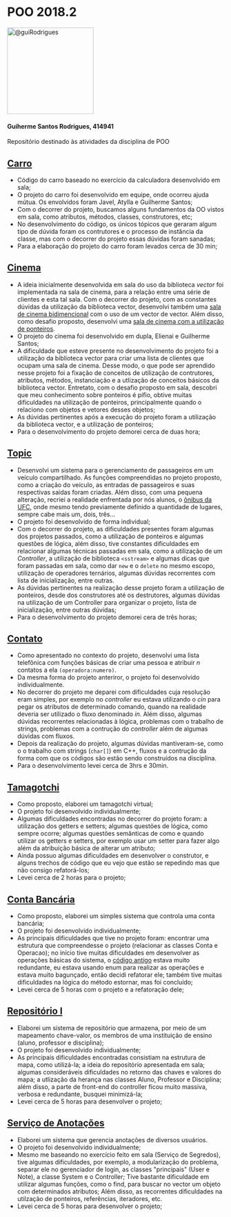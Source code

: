 # POO 2018.2

<img class="avatar rounded-2" src="https://scontent.fjdo1-1.fna.fbcdn.net/v/t1.0-9/40769452_1945023295798518_8410362610649661440_n.jpg?_nc_cat=0&oh=ecb07ecf4be93ba53487ed40e95d7ef5&oe=5C29D8E4" width="200" height="200" alt="@guiRodrigues">

#### Guiherme Santos Rodrigues, 414941
Repositório destinado às atividades da disciplina de POO


## [Carro](https://github.com/guiRodrigues/poo-2018.2/tree/master/Carro)
- Código do carro baseado no exercício da calculadora desenvolvido em sala;
- O projeto do carro foi desenvolvido em equipe, onde ocorreu ajuda mútua. Os envolvidos foram Javel, Atylla e Guilherme Santos;
- Com o decorrer do projeto, buscamos alguns fundamentos da OO vistos em sala, como atributos, métodos, classes, construtores, etc;
- No desenvolvimento do código, os únicos tópicos que geraram algum tipo de dúvida foram os contrutores e o processo de instância da classe, mas com o decorrer do projeto essas dúvidas foram sanadas;
- Para a elaboração do projeto do carro foram levados cerca de 30 min;


## [Cinema](https://github.com/guiRodrigues/poo-2018.2/tree/master/Cinema)
- A ideia inicialmente desenvolvida em sala do uso da biblioteca *vector* foi implementada na sala de cinema, para a relação entre uma série de clientes e esta tal sala. Com o decorrer do projeto, com as constantes dúvidas da utilização da biblioteca vector, desenvolvi também  uma [sala de cinema bidimencional](https://github.com/guiRodrigues/poo-2018.2/blob/master/Cinema/bidimensional.cpp) com o uso de um vector de vector. Além disso, como desafio proposto, desenvolvi uma [sala de cinema com a utilização de ponteiros](https://github.com/guiRodrigues/poo-2018.2/blob/master/Cinema/cinemaPonteiros.cpp).
- O projeto do cinema foi desenvolvido em dupla, Elienai e Guilherme Santos;
- A dificuldade que esteve presente no desenvolvimento do projeto foi a utilização da biblioteca vector para criar uma lista de clientes que ocupam uma sala de cinema. Desse modo, o que pode ser aprendido nesse projeto foi a fixação de conceitos de utilização de contrutores, atributos, métodos, instanciação e a utlização de conceitos básicos da biblioteca vector. Entretato, com o desafio proposto em sala, descobri que meu conhecimento sobre ponteiros é pífio, obtive muitas dificuldades na utilização de ponteiros, principalmente quando o relaciono com objetos e vetores desses objetos;
- As dúvidas pertinentes após a execução do projeto foram a utilização da biblioteca vector, e a utilização de ponteiros;
- Para o desenvolvimento do projeto demorei cerca de duas hora;

## [Topic](https://github.com/guiRodrigues/poo-2018.2/tree/master/Topic)
- Desenvolvi um sistema para o gerenciamento de passageiros em um veículo compartilhado. As funções compreendidas no projeto proposto, como a criação do veículo, as entradas de passageiros e suas respectivas saídas foram criadas. Além disso, com uma pequena alteração, recriei a realidade enfrentada por nós alunos, o [ônibus da UFC](https://github.com/guiRodrigues/poo-2018.2/blob/master/Topic/ufc.cpp), onde mesmo tendo previamente definido a quantidade de lugares, sempre cabe mais um, dois, três...
- O projeto foi desenvolvido de forma individual;
- Com o decorrer do projeto, as dificuldades presentes foram algumas dos projetos passados, como a utilização de ponteiros e algumas questões de lógica, além disso, tive constantes dificuldades em relacionar algumas técnicas passadas em sala, como a utilização de um _Controller_, a utilização de biblioteca ```<sstream>``` e algumas dicas que foram passadas em sala, como dar `new` e o `delete` no mesmo escopo, utilização de operadores ternários, algumas dúvidas recorrentes com lista de inicialização, entre outras.
- As dúvidas pertinentes na realização desse projeto foram a utilização de ponteiros, desde dos construtores até os destrutores, algumas dúvidas na utilização de um Controller para organizar o projeto, lista de inicialização, entre outras dúvidas;
- Para o desenvolvimento do projeto demorei cera de três horas;

## [Contato](https://github.com/guiRodrigues/poo-2018.2/tree/master/Contato)
- Como apresentado no contexto do projeto, desenvolvi uma lista telefônica com funções básicas de criar uma pessoa e atribuir _n_ contatos a ela `(operadora:numero)`.
- Da mesma forma do projeto anteriror, o projeto foi desenvolvido individualmente.
- No decorrer do projeto me deparei com dificuldades cuja resolução eram simples, por exemplo no _controller_ eu estava utilizando o _cin_ para pegar os atributos de determinado comando, quando na realidade deveria ser utilizado o fluxo denominado _in_. Além disso, algumas dúvidas recorrentes relacionadas à lógica, problemas com o trabalho de strings, problemas com a contrução do _controller_ além de algumas dúvidas com fluxos.
- Depois da realização do projeto, algumas dúvidas mantiveram-se, como o o trabalho com strings (`char[]`) em C++, fluxos e a contrução da forma com que os códigos são estão sendo construídos na disciplina.
- Para o desenvolvimento levei cerca de 3hrs e 30min.

## [Tamagotchi](https://github.com/guiRodrigues/poo-2018.2/tree/master/Bixo)
- Como proposto, elaborei um tamagotchi virtual;
- O projeto foi desenvolvido individualmente;
- Algumas dificuldades encontradas no decorrer do projeto foram: a utilização dos getters e setters; algumas questões de lógica, como sempre ocorre; algumas questões semânticas de como e quando utilizar os getters e setters, por exemplo usar um setter para fazer algo além da atribuição básica de alterar um atributo;
- Ainda possuo algumas dificuldades em desenvolver o construtor, e alguns trechos de código que eu vejo que estão se repedindo mas que não consigo refatorá-los;
- Levei cerca de 2 horas para o projeto;

## [Conta Bancária](https://github.com/guiRodrigues/poo-2018.2/tree/master/ContaRefatorada)
- Como proposto, elaborei um simples sistema que controla uma conta bancária;
- O projeto foi desenvolvido individualmente;
- As principais dificuldades que tive no projeto foram: encontrar uma estrutura que compreendesse o projeto (relacionar as classes Conta e Operacao); no início tive muitas dificuldades em desenvolver as operações básicas do sistema, o [código antigo](https://github.com/guiRodrigues/poo-2018.2/blob/master/Conta/main.cpp) estava muito redundante, eu estava usando enum para realizar as operações e estava muito bagunçado, então decidi refatorar ele; também tive muitas dificuldades na lógica do método estornar, mas foi concluído;
- Levei cerca de 5 horas com o projeto e a refatoração dele;

## [Repositório I](https://github.com/guiRodrigues/poo-2018.2/tree/master/Repositorio%20I)
- Elaborei um sistema de repositório que armazena, por meio de um mapeamento chave-valor, os membros de uma instituição de ensino (aluno, professor e disciplina);
- O projeto foi desenvolvido individualmente;
- As principais dificuldades encontradas consistiam na estrutura de mapa, como utilizá-la; a ideia do repositório apresentada em sala; algumas consideráveis dificuldades no retorno das chaves e valores do mapa; a utlização da herança nas classes Aluno, Professor e Disciplina; além disso, a parte de front-end do controller ficou muito massiva, verbosa e redundante, busquei minimizá-la;
- Levei cerca de 5 horas para desenvolver o projeto;

## [Serviço de Anotações](https://github.com/guiRodrigues/poo-2018.2/tree/master/Anotacoes)
- Elaborei um sistema que gerencia anotações de diversos usuários.
- O projeto foi desenvolvido individualmente;
- Mesmo me baseando no exercício feito em sala (Serviço de Segredos), tive algumas dificuldades, por exemplo, a modularização do problema, separar ele no gerenciador de login, as classes "principais" (User e Note), a classe System e o Controller; Tive bastante dificuldade em utilizar algumas funções, como o find, para buscar no vector um objeto com determinados atributos; Além disso, as recorrentes dificuldades na utilzação de ponteiros, referências, iteradores, etc.
- Levei cerca de 5 horas para desenvolver o projeto;

